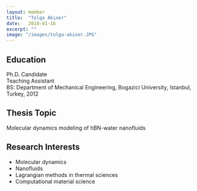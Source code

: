 ```yaml
---
layout: member
title:  "Tolga Akıner"
date:   2018-01-16
excerpt: ""
image: "/images/tolga-akiner.JPG"
---
```


## Education
Ph.D. Candidate <br>
Teaching Assistant <br>
BS: Department of Mechanical Engineering, Bogazici University, Istanbul, Turkey, 2012 <br>

## Thesis Topic
Molecular dynamics modeling of hBN-water nanofluids 

## Research Interests
- Molecular dynamics
- Nanofluids
- Lagrangian methods in thermal sciences
- Computational material science
